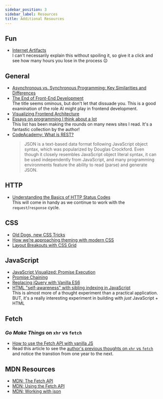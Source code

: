 ```yaml
---
sidebar_position: 3
sidebar_label: Resources
title: Additional Resources
---
```


<!-- markdownlint-disable no-inline-html no-trailing-punctuation -->

## Fun

- [Internet Artifacts](https://neal.fun/internet-artifacts/)
  <br/>I can't necessarily explain this without spoiling it, so give it a click and see how many hours you lose in the process :wink:

## General

- [Asynchronous vs. Synchronous Programming: Key Similarities and Differences](https://www.mendix.com/blog/asynchronous-vs-synchronous-programming/)
- [The End of Front-End Development](https://www.joshwcomeau.com/blog/the-end-of-frontend-development/)
  <br/>The title seems ominous, but don't let that dissuade you. This is a good examination of the role AI might play in frontend development.
- [Visualizing Frontend Architecture](https://frontendatscale.com/issues/17/)
- [Essays on programming I think about a lot](https://www.benkuhn.net/progessays/)
  <br/>This list has been making the rounds on many news sites I read. It's a fantastic collection by the author!
- [CodeAcademy: What is REST?](https://www.codecademy.com/article/what-is-rest)
  <br/>
  > JSON is a text-based data format following JavaScript object syntax, which was popularized by Douglas Crockford. Even though it closely resembles JavaScript object literal syntax, it can be used independently from JavaScript, and many programming environments feature the ability to read (parse) and generate JSON.

## HTTP

- [Understanding the Basics of HTTP Status Codes](https://dev.to/vidyarathna/understanding-the-basics-of-http-status-codes-40b9)
  <br/>This will come in handy as we continue to work with the `request`/`response` cycle.

## CSS

- [Old Dogs, new CSS Tricks](https://mxb.dev/blog/old-dogs-new-css-tricks/)
- [How we’re approaching theming with modern CSS](https://piccalil.li/blog/how-were-approaching-theming-with-modern-css/)
- [Layout Breakouts with CSS Grid](https://ryanmulligan.dev/blog/layout-breakouts/)

## JavaScript


- [JavaScript Visualized: Promise Execution](https://www.lydiahallie.com/blog/promise-execution)
- [Promise Chaining](https://javascript.info/promise-chaining)
- [Replacing jQuery with Vanilla ES6](https://aarontgrogg.com/blog/2021/09/29/replacing-jquery-with-vanilla-es6/)
- [HTML "self-awareness" with sibling indexing in JavaScript](https://dev.to/cassidoo/html-self-awareness-with-sibling-indexing-in-javascript-2p94)
  <br/>This is almost more of a thought experiment than a practical application. BUT, it's a really interesting experiment in building with _just_ JavaScript + HTML

## Fetch

### _Go Make Things_ on `xhr` vs `fetch`

- [How to use the Fetch API with vanilla JS](https://gomakethings.com/how-to-use-the-fetch-api-with-vanilla-js/)
- Read this article to see the [author's previous thoughts on `xhr` vs `fetch`](https://gomakethings.com/why-i-still-use-xhr-instead-of-the-fetch-api/) and notice the transtion from one year to the next.

## MDN Resources

- [MDN: The Fetch API](https://developer.mozilla.org/en-US/docs/Web/API/Fetch_API)
- [MDN: Using the Fetch API](https://developer.mozilla.org/en-US/docs/Web/API/Fetch_API/Using_Fetch)
- [MDN: Working with json](https://developer.mozilla.org/en-US/docs/Learn/JavaScript/Objects/JSON)
